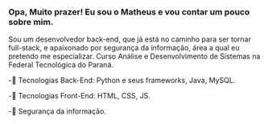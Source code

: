 ### Opa, Muito prazer! Eu sou o Matheus e vou contar um pouco sobre mim.
  Sou um desenvolvedor back-end, que já está no caminho para ser tornar full-stack, e apaixonado por segurança da informação, área a qual eu pretendo me especializar. Curso Análise e Desenvolvimento de Sistemas na Federal Tecnológica do Paraná.
  
  -📘 Tecnologias Back-End: Python e seus frameworks, Java, MySQL.
  
  -📘 Tecnologias Front-End: HTML, CSS, JS.

  -📘 Segurança da informação.
